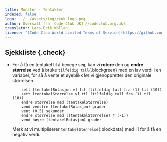 ```yaml
---
title: Monster - Tentakler
indexed: false
logo: ../../assets/img/ccuk_logo.png
author: Oversatt fra [Code Club UK](//codeclub.org.uk)
translator: Lars-Erik Wollan
license: "[Code Club World Limited Terms of Service](https://github.com/CodeClub/scratch-curriculum/blob/master/LICENSE.md)"
---
```


## Sjekkliste {.check}

+ For å få en tentakel til å bevege seg, kan vi **rotere** den og
  **endre størrelse** ved å bruke `tilfeldig tall`{.blockgreen} med en
  lav verdi i en variabel, for så å vente et øyeblikk før vi
  gjenoppretter den originale størrelsen.

    ```blocks
        sett [tentakelRotasjon v] til (tilfeldig tall fra (1) til (10))
        sett [tentakelStørrelse v] til (tilfeldig tall fra (1) til (10))
        endre størrelse med (tentakelStørrelse)
        vend venstre (tentakelRotasjon) grader
        vent (0.5) sekunder
        endre størrelse med ((tentakelStørrelse) * (-1))
        vend høyre (tentakelRotasjon) grader
    ```

    Merk at vi multipliserer `tentakelStørrelse`{.blockdata} med -1
    for å få en negativ verdi.
